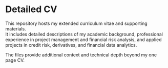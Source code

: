 # Detailed CV

This repository hosts my extended curriculum vitae and supporting materials.  
It includes detailed descriptions of my academic background, professional experience in project management and financial risk analysis, and applied projects in credit risk, derivatives, and financial data analytics.  

The files provide additional context and technical depth beyond my one page CV.
